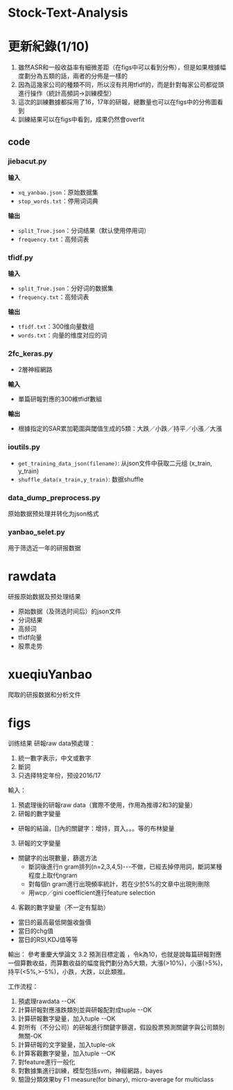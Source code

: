 # Stock-Text-Analysis

# 更新紀錄(1/10)
1. 雖然ASR和一般收益率有細微差距（在figs中可以看到分佈），但是如果根據幅度劃分為五類的話，兩者的分佈是一樣的
2. 因為這幾家公司的種類不同，所以沒有共用tfidf的，而是針對每家公司都從頭進行操作（統計高頻詞->訓練模型）
3. 這次的訓練數據都採用了16，17年的研報，總數量也可以在figs中的分佈圖看到
4. 訓練結果可以在figs中看到，成果仍然會overfit

## code

### jiebacut.py

**输入**
- `xq_yanbao.json`：原始数据集
- `stop_words.txt`：停用词词典

**输出**
- `split_True.json`：分词结果（默认使用停用词）
- `frequency.txt`：高频词表

### tfidf.py

**输入**
- `split_True.json`：分好词的数据集
- `frequency.txt`：高频词表

**输出**
- `tfidf.txt`：300维向量数组
- `words.txt`：向量的维度对应的词

### 2fc_keras.py
- 2層神經網路

**輸入**
- 單篇研報對應的300維tfidf數組

**輸出**
- 根據指定的SAR累加範圍與閾值生成的5類：大跌／小跌／持平／小漲／大漲

### ioutils.py
- `get_training_data_json(filename)`: 从json文件中获取二元组 (x_train, y_train)
- `shuffle_data(x_train,y_train)`: 数据shuffle

### data_dump_preprocess.py
原始数据预处理并转化为json格式

### yanbao_selet.py
用于筛选近一年的研报数据

# rawdata

研报原始数据及预处理结果

- 原始数据（及筛选时间后）的json文件
- 分词结果
- 高频词
- tfidf向量
- 股票走势

# xueqiuYanbao

爬取的研报数据和分析文件

# figs

训练结果
研報raw data預處理：
1. 統一數字表示，中文或數字
2. 斷詞
3. 只选择特定年份，预设2016/17

輸入： 
1. 預處理後的研報raw data（實際不使用，作用為推導2和3的變量）
2. 研報的數字變量
- 研報的結論，[]內的關鍵字：增持，買入。。。等的布林變量
3. 研報的文字變量
- 關鍵字的出現數量，篩選方法
	- 斷詞後進行n gram排列(n=2,3,4,5)---不做，已經去掉停用詞，斷詞某種程度上取代ngram
	- 對每個n gram進行出現頻率統計，若在少於5%的文章中出現則刪除
	- 用wcp／gini coefficient進行feature selection
4. 客觀的數字變量（不一定有幫助）
- 當日的最高最低開盤收盤價
- 當日的chg值
- 當日的RSI,KDJ值等等

輸出：
參考重慶大學論文 3.2 預測目標定義 ，令k為10，也就是說每篇研報對應一個算數收益，而算數收益的幅度我們劃分為5大類，大漲(>10%)，小漲(>5%)，持平(<5%,>-5%)，小跌，大跌，以此類推。

工作流程：
1. 預處理rawdata --OK
2. 計算研報對應漲跌類別並與研報配對成tuple --OK
3. 計算研報數字變量，加入tuple --OK
4. 對所有（不分公司）的研報進行關鍵字篩選，假設股票預測關鍵字與公司類別無關-OK
5. 計算研報的文字變量，加入tuple-ok
6. 計算客觀數字變量，加入tuple --OK
7. 對feature進行一般化 
8. 對數據集進行訓練，模型包括svm，神經網路，bayes
9. 驗證分類效果by F1 measure(for binary), micro-average for multiclass
